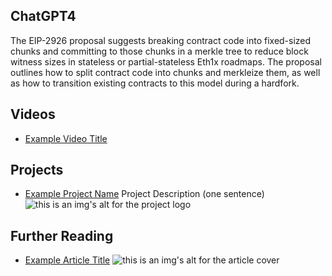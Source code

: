 ## ChatGPT4

The EIP-2926 proposal suggests breaking contract code into fixed-sized chunks and committing to those chunks in a merkle tree to reduce block witness sizes in stateless or partial-stateless Eth1x roadmaps. The proposal outlines how to split contract code into chunks and merkleize them, as well as how to transition existing contracts to this model during a hardfork.

## Videos

- [Example Video Title](https://www.youtube.com/watch?v=TDGq4aeevgY)

## Projects

- [Example Project Name](https://xxxx.xxx/xxxxx) Project Description (one sentence) ![this is an img's alt for the project logo](https://xxxx.xxx/project-logo.xxx)

## Further Reading

- [Example Article Title](https://xxxx.xxx/xxxxx) ![this is an img's alt for the article cover](https://xxxx.xxx/article-cover.xxx)
